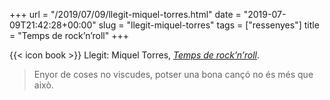 +++
url = "/2019/07/09/llegit-miquel-torres.html"
date = "2019-07-09T21:42:28+00:00"
slug = "llegit-miquel-torres"
tags = ["ressenyes"]
title = "Temps de rock’n’roll"
+++

{{< icon book >}} Llegit: Miquel Torres, [*Temps de rock’n’roll*](https://valenciaplaza.com/el-rock-el-temps-i-miquel-torres).

> Enyor de coses no viscudes, potser una bona cançó no és més que això.
